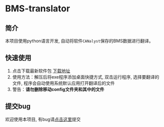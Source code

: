 # BMS-translator

## 简介
本项目使用python语言开发, 自动将软件`CANalyst`保存的BMS数据进行翻译。

## 快速使用
1. 点击下载最新软件包 [下载地址](https://gitee.com/liuyu-git/bms-translator/releases)
2. 使用方法：解压后将exe程序添加桌面快捷方式, 双击运行程序, 选择要翻译的文件, 程序会自动使用系统默认应用打开翻译后的文件
3. 警告：**请勿删除移动config文件夹和其中的文件**

## 提交bug
欢迎使用本项目, 有bug请[点击这里](https://gitee.com/liuyu-git/bms-translator/issues)提交